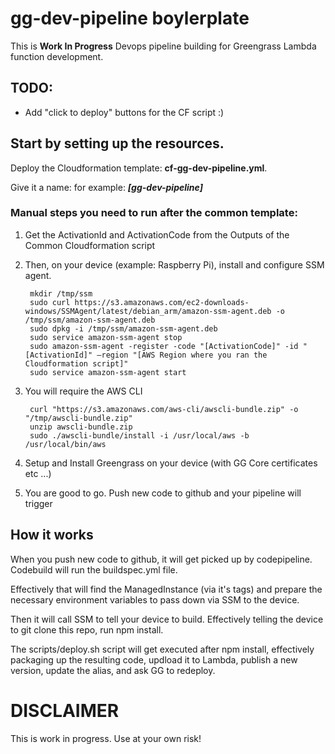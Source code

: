 # gg-dev-pipeline boylerplate

This is **Work In Progress** Devops pipeline building for Greengrass Lambda function development.

## TODO:

* Add "click to deploy" buttons for the CF script :)

## Start by setting up the resources.

Deploy the Cloudformation template: **cf-gg-dev-pipeline.yml**.

Give it a name: for example: ***[gg-dev-pipeline]***

### Manual steps you need to run after the common template:

1. Get the ActivationId and ActivationCode from the Outputs of the Common Cloudformation script
2. Then, on your device (example: Raspberry Pi), install and configure SSM agent.

		mkdir /tmp/ssm
		sudo curl https://s3.amazonaws.com/ec2-downloads-windows/SSMAgent/latest/debian_arm/amazon-ssm-agent.deb -o /tmp/ssm/amazon-ssm-agent.deb
		sudo dpkg -i /tmp/ssm/amazon-ssm-agent.deb
		sudo service amazon-ssm-agent stop
		sudo amazon-ssm-agent -register -code "[ActivationCode]" -id "[ActivationId]" –region "[AWS Region where you ran the Cloudformation script]"
		sudo service amazon-ssm-agent start

3. You will require the AWS CLI

		curl "https://s3.amazonaws.com/aws-cli/awscli-bundle.zip" -o "/tmp/awscli-bundle.zip"
		unzip awscli-bundle.zip
		sudo ./awscli-bundle/install -i /usr/local/aws -b /usr/local/bin/aws

4. Setup and Install Greengrass on your device (with GG Core certificates etc ...)
5. You are good to go. Push new code to github and your pipeline will trigger


## How it works

When you push new code to github, it will get picked up by codepipeline.
Codebuild will run the buildspec.yml file.

Effectively that will find the ManagedInstance (via it's tags) and prepare the necessary environment variables to pass down via SSM to the device.

Then it will call SSM to tell your device to build. Effectively telling the device to git clone this repo, run npm install.

The scripts/deploy.sh script will get executed after npm install, effectively packaging up the resulting code, updload it to Lambda, publish a new version, update the alias, and ask GG to redeploy.

# DISCLAIMER
This is work in progress. Use at your own risk!
